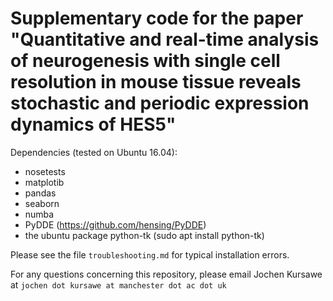 # Supplementary code for the paper "Quantitative and real-time analysis of neurogenesis with single cell resolution in mouse tissue reveals stochastic and periodic expression dynamics of HES5"

Dependencies (tested on Ubuntu 16.04):

- nosetests
- matplotib
- pandas
- seaborn
- numba
- PyDDE (https://github.com/hensing/PyDDE) 
- the ubuntu package python-tk (sudo apt install python-tk)

Please see the file `troubleshooting.md` for typical installation errors.

For any questions concerning this repository, please email Jochen Kursawe at `jochen dot kursawe at manchester dot ac dot uk`


